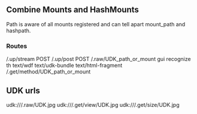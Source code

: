 
## Combine Mounts and HashMounts


Path is aware of all mounts registered and can tell
apart mount_path and hashpath.

### Routes

/.up/stream POST
/.up/post POST
/.raw/UDK_path_or_mount
gui recognize th
    text/wdf
    text/udk-bundle
    text/html-fragment
/.get/method/UDK_path_or_mount



## UDK urls

udk:///.raw/UDK.jpg
udk:///.get/view/UDK.jpg
udk:///.get/size/UDK.jpg


[](udk:///UDK.jpg)
